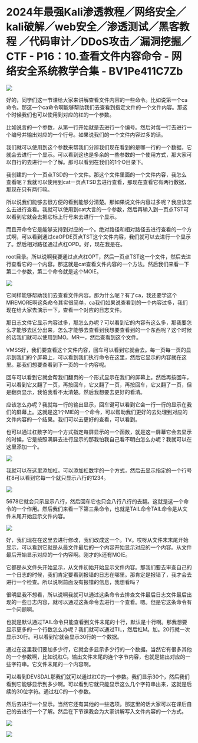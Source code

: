 # 2024年最强Kali渗透教程／网络安全／kali破解／web安全／渗透测试／黑客教程 ／代码审计／DDoS攻击／漏洞挖掘／CTF - P16：10.查看文件内容命令 - 网络安全系统教学合集 - BV1Pe411C7Zb

![](img/471bc30b904792aca5aab30caaba9f8d_0.png)

好的，同学们这一节课给大家来讲解查看文件内容的一些命令。比如说第一个ca命令。那这一个ca命令啊能够帮助我们去查看到指定文件的一个文件内容。那这个时候我们也可以使用到对应的杠的一个参数。

比如说言的一个参数，从第一行开始就是去进行一个编号。然后对每一行去进行一个编号并输出对应的一个行号。如果说我们的一个文件内容过多的话。

我们就可以使用到这个参数来帮我们分辨我们现在看到的是哪一行的一个数据，它就会去进行一个显示。可以看到这也是多余的一些参数的一个使用方式，那大家可以自行的去进行一个了解。那可以看到在我们的1个O目录下。

我创建的一个一页点TSD的一个文件。那这个文件里面的一个文件内容，我怎么查看呢？我就可以使用到cat一页点TSD去进行查看，那现在查看它有两行数据，那现在只有两行嘛。

所以说我们能够去很方便的看到能够分清楚。那如果说文件内容过多呢？我应该怎么去进行查看。我就可以使用到cat大言的一个参数，然后再输入到一页点TST可以看到它就会去把它标上行号来去进行一个显示。

而且开命令它是能够支持到对应的一个。绝对路径和相对路径去进行查看的一个方式啊，可以看到通过caOPDE页点TST这个文件内容，我们就可以去进行一个显示了。然后相对路径通过点杠OPD。好，现在我是在。

root目录。所以说啊我要通过点点杠OPT，然后一页点TST这一个文件，然后去进行查看它的一个内容。那这就是cat查看文件内容的一个方法。然后我们来看一下第二个参数，第二个命令就是这个MOIE。



![](img/471bc30b904792aca5aab30caaba9f8d_2.png)

它同样能够帮助我们去查看文件内容。那为什么呢？有了ca，我还要学这个MREMORE啊这条命令其实很简单，ca我们如果说查看到的一个内容过多，我们现在给大家去演示一下，查看一个对应的日志文件。

那日志文件它显示内容过多，那怎么办呢？可以看到它的内容有这么多，那我要怎么才能够去区分出来，怎么才能够去查看到我想要查看到的一个东西呢？这个时候的话我们就可以使用到MO。MR一，然后查看到这个文件。

VMSS好，我们要查看这个文件内容，回车可以看到它就会去。每一页每一页的显示到我们的个屏幕上，可以看到我们执行命令在这里，然后它显示的内容就在这里。那我们想要查看到下一页的一个内容呢。

回车可以看到它就会帮我们翻页的一个形式显示在我们的屏幕上。然后再按回车，可以看到它又翻了一页，再按回车，它又翻了一页，再按回车，它又翻了一页，但是翻页显示，我怕我看不太清楚。然后我想要去更好的看清。

应该怎么办呢？我就每一行的输出显示，回车键可以看到它会一行一行的显示在我们的屏幕上。这就是这1个MIE的一个命令，可以帮助我们更好的去处理到对应的文件内容的一个结果。我们可以去更好的查看，可以看到。

也可以通过杠数字的一个方式指定每屏显示的一个函数，就是这一屏幕它会去显示的时候，它是按照满屏去进行显示的那我怕我自己看不明白怎么办呢？我就可以在这里添加一个。



![](img/471bc30b904792aca5aab30caaba9f8d_4.png)

我就可以在这里添加杠。可以添加杠数字的一个方式，然后去显示指定的一个行号杠8可以看到它每一个就只显示八行的1234。



![](img/471bc30b904792aca5aab30caaba9f8d_6.png)

5678它就会只示显示八行，然后回车它也只会八行八行的去翻。这就是这一个命令的一个作用。然后我们来看一下第三条命令，也就是TAIL命令TAIL命令是从文件末尾开始显示文件内容。



![](img/471bc30b904792aca5aab30caaba9f8d_8.png)

好，我们现在在这里去进行修改，我们改成这一个。TV。哎呀从文件末末尾开始显示，可以看到它就是从最文件最后的一个内容开始显示对应的一个内容。从文件最后开始显示对应的一个内容啊。刚才的k还有MOIE。

它都是从文件头开始显示，从文件初始开始显示文件内容。那我们要去审查自己的一个日志的时候，我们肯定要看到报错的日志在哪里。那肯定是报错了，我才会去进行一个检查。所以说啊前面没有报错的信息，我想看吗？

很明显我不想看，所以说啊我就可以通过这条命令去排查文件最后日志文件最后出现的一些日志内容，就可以通过这条命令去进行一个查看。嗯。但是它这条命令有一个问题啊。

也就是默认通过TAIL命令只能查看到文件末尾的十行，默认是十行啊。那我想要显示更多的一个行数怎么办呢？我们就可以通过TIL，然后杠M。加。20行就一次显示30行。可以看到它就会显示30行的一个数据。

通过在这里我们要加多少行，它就会多显示多少行的一个数据。当然它有很多其他的一个参数啊，比如说杠C。输出文件末尾的连个字节内容，也就是输出对应的一些字符串。它文件末尾的一个内容啊。

可以看到DEVSDAL那我们就可以通过杠C的一个参数。我们显示30个，然后我们看到它能够显示到多少啊。可以看到它就只能显示这么几个字符串出来，这就是后续的30位字符。通过杠C的一个参数。

然后去进行一个显示。当然它还有其他的一些选项。那这里的话大家可以在课后自己的去进行一个了解。然后在下节课我会为大家讲解写入文件内容的一个方式。



![](img/471bc30b904792aca5aab30caaba9f8d_10.png)

![](img/471bc30b904792aca5aab30caaba9f8d_11.png)